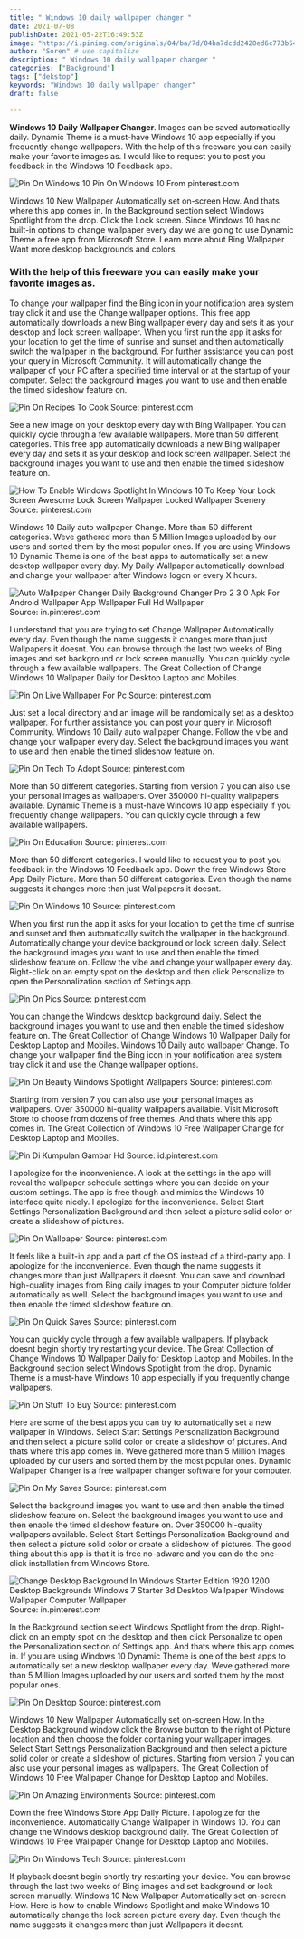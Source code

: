 ```yaml
---
title: " Windows 10 daily wallpaper changer "
date: 2021-07-08
publishDate: 2021-05-22T16:49:53Z
image: "https://i.pinimg.com/originals/04/ba/7d/04ba7dcdd2420ed6c773b54fa834b017.jpg"
author: "Soren" # use capitalize
description: " Windows 10 daily wallpaper changer "
categories: ["Background"]
tags: ["dekstop"]
keywords: "Windows 10 daily wallpaper changer"
draft: false

---
```



**Windows 10 Daily Wallpaper Changer**. Images can be saved automatically daily. Dynamic Theme is a must-have Windows 10 app especially if you frequently change wallpapers. With the help of this freeware you can easily make your favorite images as. I would like to request you to post you feedback in the Windows 10 Feedback app.

![Pin On Windows 10](https://i.pinimg.com/originals/23/42/38/2342388bd9d8121a6849b1eff4f9d8b2.gif "Pin On Windows 10")
Pin On Windows 10 From pinterest.com


Windows 10 New Wallpaper Automatically set on-screen How. And thats where this app comes in. In the Background section select Windows Spotlight from the drop. Click the Lock screen. Since Windows 10 has no built-in options to change wallpaper every day we are going to use Dynamic Theme a free app from Microsoft Store. Learn more about Bing Wallpaper Want more desktop backgrounds and colors.

### With the help of this freeware you can easily make your favorite images as.

To change your wallpaper find the Bing icon in your notification area system tray click it and use the Change wallpaper options. This free app automatically downloads a new Bing wallpaper every day and sets it as your desktop and lock screen wallpaper. When you first run the app it asks for your location to get the time of sunrise and sunset and then automatically switch the wallpaper in the background. For further assistance you can post your query in Microsoft Community. It will automatically change the wallpaper of your PC after a specified time interval or at the startup of your computer. Select the background images you want to use and then enable the timed slideshow feature on.


![Pin On Recipes To Cook](https://i.pinimg.com/originals/69/bf/6c/69bf6ccd6c9bd19757c138732f56f2ab.jpg "Pin On Recipes To Cook")
Source: pinterest.com

See a new image on your desktop every day with Bing Wallpaper. You can quickly cycle through a few available wallpapers. More than 50 different categories. This free app automatically downloads a new Bing wallpaper every day and sets it as your desktop and lock screen wallpaper. Select the background images you want to use and then enable the timed slideshow feature on.

![How To Enable Windows Spotlight In Windows 10 To Keep Your Lock Screen Awesome Lock Screen Wallpaper Locked Wallpaper Scenery](https://i.pinimg.com/originals/f2/71/57/f271576f87129f4711dcd0bbb3a69fa4.png "How To Enable Windows Spotlight In Windows 10 To Keep Your Lock Screen Awesome Lock Screen Wallpaper Locked Wallpaper Scenery")
Source: pinterest.com

Windows 10 Daily auto wallpaper Change. More than 50 different categories. Weve gathered more than 5 Million Images uploaded by our users and sorted them by the most popular ones. If you are using Windows 10 Dynamic Theme is one of the best apps to automatically set a new desktop wallpaper every day. My Daily Wallpaper automatically download and change your wallpaper after Windows logon or every X hours.

![Auto Wallpaper Changer Daily Background Changer Pro 2 3 0 Apk For Android Wallpaper App Wallpaper Full Hd Wallpaper](https://i.pinimg.com/originals/7e/3d/f3/7e3df3d990b5e8aca149067ae638f609.png "Auto Wallpaper Changer Daily Background Changer Pro 2 3 0 Apk For Android Wallpaper App Wallpaper Full Hd Wallpaper")
Source: in.pinterest.com

I understand that you are trying to set Change Wallpaper Automatically every day. Even though the name suggests it changes more than just Wallpapers it doesnt. You can browse through the last two weeks of Bing images and set background or lock screen manually. You can quickly cycle through a few available wallpapers. The Great Collection of Change Windows 10 Wallpaper Daily for Desktop Laptop and Mobiles.

![Pin On Live Wallpaper For Pc](https://i.pinimg.com/originals/5d/32/48/5d32480fd7f76abca976fde89af52723.jpg "Pin On Live Wallpaper For Pc")
Source: pinterest.com

Just set a local directory and an image will be randomically set as a desktop wallpaper. For further assistance you can post your query in Microsoft Community. Windows 10 Daily auto wallpaper Change. Follow the vibe and change your wallpaper every day. Select the background images you want to use and then enable the timed slideshow feature on.

![Pin On Tech To Adopt](https://i.pinimg.com/originals/7f/96/a5/7f96a5348f20e1b02757484ba8f4accc.jpg "Pin On Tech To Adopt")
Source: pinterest.com

More than 50 different categories. Starting from version 7 you can also use your personal images as wallpapers. Over 350000 hi-quality wallpapers available. Dynamic Theme is a must-have Windows 10 app especially if you frequently change wallpapers. You can quickly cycle through a few available wallpapers.

![Pin On Education](https://i.pinimg.com/originals/40/2b/cd/402bcdd2d74d6f38d0f65c94bca25e2d.jpg "Pin On Education")
Source: pinterest.com

More than 50 different categories. I would like to request you to post you feedback in the Windows 10 Feedback app. Down the free Windows Store App Daily Picture. More than 50 different categories. Even though the name suggests it changes more than just Wallpapers it doesnt.

![Pin On Windows 10](https://i.pinimg.com/originals/23/42/38/2342388bd9d8121a6849b1eff4f9d8b2.gif "Pin On Windows 10")
Source: pinterest.com

When you first run the app it asks for your location to get the time of sunrise and sunset and then automatically switch the wallpaper in the background. Automatically change your device background or lock screen daily. Select the background images you want to use and then enable the timed slideshow feature on. Follow the vibe and change your wallpaper every day. Right-click on an empty spot on the desktop and then click Personalize to open the Personalization section of Settings app.

![Pin On Pics](https://i.pinimg.com/originals/3b/d2/29/3bd2295b6a12774e1b9ab63f6c33261a.jpg "Pin On Pics")
Source: pinterest.com

You can change the Windows desktop background daily. Select the background images you want to use and then enable the timed slideshow feature on. The Great Collection of Change Windows 10 Wallpaper Daily for Desktop Laptop and Mobiles. Windows 10 Daily auto wallpaper Change. To change your wallpaper find the Bing icon in your notification area system tray click it and use the Change wallpaper options.

![Pin On Beauty Windows Spotlight Wallpapers](https://i.pinimg.com/originals/92/4e/39/924e3915460bac756833daba8539f3a0.jpg "Pin On Beauty Windows Spotlight Wallpapers")
Source: pinterest.com

Starting from version 7 you can also use your personal images as wallpapers. Over 350000 hi-quality wallpapers available. Visit Microsoft Store to choose from dozens of free themes. And thats where this app comes in. The Great Collection of Windows 10 Free Wallpaper Change for Desktop Laptop and Mobiles.

![Pin Di Kumpulan Gambar Hd](https://i.pinimg.com/originals/09/21/9d/09219dd0d10f411fe15e1ce026c22137.png "Pin Di Kumpulan Gambar Hd")
Source: id.pinterest.com

I apologize for the inconvenience. A look at the settings in the app will reveal the wallpaper schedule settings where you can decide on your custom settings. The app is free though and mimics the Windows 10 interface quite nicely. I apologize for the inconvenience. Select Start Settings Personalization Background and then select a picture solid color or create a slideshow of pictures.

![Pin On Wallpaper](https://i.pinimg.com/originals/13/d0/9b/13d09b8948e08a6def66ad89c76fded0.jpg "Pin On Wallpaper")
Source: pinterest.com

It feels like a built-in app and a part of the OS instead of a third-party app. I apologize for the inconvenience. Even though the name suggests it changes more than just Wallpapers it doesnt. You can save and download high-quality images from Bing daily images to your Computer picture folder automatically as well. Select the background images you want to use and then enable the timed slideshow feature on.

![Pin On Quick Saves](https://i.pinimg.com/originals/6b/1e/2a/6b1e2a7c8e2caeb6b65be2b0a1ac6633.jpg "Pin On Quick Saves")
Source: pinterest.com

You can quickly cycle through a few available wallpapers. If playback doesnt begin shortly try restarting your device. The Great Collection of Change Windows 10 Wallpaper Daily for Desktop Laptop and Mobiles. In the Background section select Windows Spotlight from the drop. Dynamic Theme is a must-have Windows 10 app especially if you frequently change wallpapers.

![Pin On Stuff To Buy](https://i.pinimg.com/originals/00/06/a9/0006a929fdc65120f44056730b18fac9.jpg "Pin On Stuff To Buy")
Source: pinterest.com

Here are some of the best apps you can try to automatically set a new wallpaper in Windows. Select Start Settings Personalization Background and then select a picture solid color or create a slideshow of pictures. And thats where this app comes in. Weve gathered more than 5 Million Images uploaded by our users and sorted them by the most popular ones. Dynamic Wallpaper Changer is a free wallpaper changer software for your computer.

![Pin On My Saves](https://i.pinimg.com/originals/03/3e/5f/033e5f6147a6359d9344a5089e1cce93.jpg "Pin On My Saves")
Source: pinterest.com

Select the background images you want to use and then enable the timed slideshow feature on. Select the background images you want to use and then enable the timed slideshow feature on. Over 350000 hi-quality wallpapers available. Select Start Settings Personalization Background and then select a picture solid color or create a slideshow of pictures. The good thing about this app is that it is free no-adware and you can do the one-click installation from Windows Store.

![Change Desktop Background In Windows Starter Edition 1920 1200 Desktop Backgrounds Windows 7 Starter 3d Desktop Wallpaper Windows Wallpaper Computer Wallpaper](https://i.pinimg.com/originals/c0/a9/8d/c0a98d1ac3ea8df7b4ca135105f73453.jpg "Change Desktop Background In Windows Starter Edition 1920 1200 Desktop Backgrounds Windows 7 Starter 3d Desktop Wallpaper Windows Wallpaper Computer Wallpaper")
Source: in.pinterest.com

In the Background section select Windows Spotlight from the drop. Right-click on an empty spot on the desktop and then click Personalize to open the Personalization section of Settings app. And thats where this app comes in. If you are using Windows 10 Dynamic Theme is one of the best apps to automatically set a new desktop wallpaper every day. Weve gathered more than 5 Million Images uploaded by our users and sorted them by the most popular ones.

![Pin On Desktop](https://i.pinimg.com/originals/d4/d1/27/d4d1279211258faa84b632d129ac6803.png "Pin On Desktop")
Source: pinterest.com

Windows 10 New Wallpaper Automatically set on-screen How. In the Desktop Background window click the Browse button to the right of Picture location and then choose the folder containing your wallpaper images. Select Start Settings Personalization Background and then select a picture solid color or create a slideshow of pictures. Starting from version 7 you can also use your personal images as wallpapers. The Great Collection of Windows 10 Free Wallpaper Change for Desktop Laptop and Mobiles.

![Pin On Amazing Environments](https://i.pinimg.com/originals/a6/46/4c/a6464c93a0846cb74a5343bb7358295a.jpg "Pin On Amazing Environments")
Source: pinterest.com

Down the free Windows Store App Daily Picture. I apologize for the inconvenience. Automatically Change Wallpaper in Windows 10. You can change the Windows desktop background daily. The Great Collection of Windows 10 Free Wallpaper Change for Desktop Laptop and Mobiles.

![Pin On Windows Tech](https://i.pinimg.com/originals/04/ba/7d/04ba7dcdd2420ed6c773b54fa834b017.jpg "Pin On Windows Tech")
Source: pinterest.com

If playback doesnt begin shortly try restarting your device. You can browse through the last two weeks of Bing images and set background or lock screen manually. Windows 10 New Wallpaper Automatically set on-screen How. Here is how to enable Windows Spotlight and make Windows 10 automatically change the lock screen picture every day. Even though the name suggests it changes more than just Wallpapers it doesnt.

